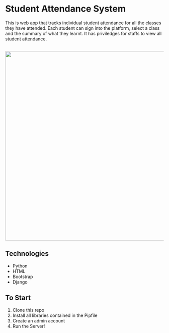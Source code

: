 # Student Attendance System
This is web app that tracks individual student attendance for all the classes they have attended. Each student can sign into the platform, select a class and the summary of what they learnt. It has priviledges for staffs to view all student attendance.
<br>
<br>

<img src="assets/ctas.GIF" width=600>

## Technologies
* Python
* HTML
* Bootstrap
* Django

## To Start 
<ol>
    <li>Clone this repo</li>
    <li>Install all libraries contained in the Pipfile</li>
    <li>Create an admin account</li>
    <li>Run the Server!</li>
<ol>